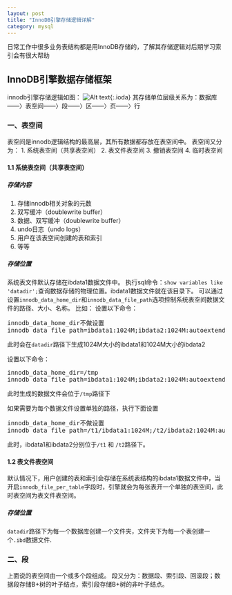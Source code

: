 ```yaml
---
layout: post
title: "InnoDB引擎存储逻辑详解"
category: mysql 
---
```


日常工作中很多业务表结构都是用InnoDB存储的，了解其存储逻辑对后期学习索引会有很大帮助
## InnoDB引擎数据存储框架
innodb引擎存储逻辑如图：
![Alt text](https://github.com/Jurneez/doraemon/tree/main/_screenshots/2023-12-14-mysql-innodb-store.png){:.ioda}
其存储单位层级关系为：数据库——〉表空间——〉段——〉区——〉页——〉行

### 一、表空间
表空间是innodb逻辑结构的最高层，其所有数据都存放在表空间中。
表空间又分为：
    1. 系统表空间（共享表空间）
    2. 表文件表空间
    3. 撤销表空间
    4. 临时表空间
#### 1.1 系统表空间（共享表空间）
##### 存储内容
1. 存储innodb相关对象的元数
2. 双写缓冲（doublewrite buffer）
3. 数据、双写缓冲（doublewrite buffer）
4. undo日志（undo logs）
5. 用户在该表空间创建的表和索引
6. 等等

##### 存储位置
系统表文件默认存储在ibdata1数据文件中。
执行sql命令：`show variables like 'datadir';`查询数据存储的物理位置。ibdata1数据文件就在该目录下。
可以通过设置`innodb_data_home_dir`和`innodb_data_file_path`选项控制系统表空间数据文件的路径、大小、名称。
比如：
设置以下命令：
<pre>
innodb_data_home_dir不做设置
innodb_data_file_path=ibdata1:1024M;ibdata2:1024M:autoextend
</pre>
此时会在`datadir`路径下生成1024M大小的ibdata1和1024M大小的ibdata2

设置以下命令：
<pre>
innodb_data_home_dir=/tmp
innodb_data_file_path=ibdata1:1024M;ibdata2:1024M:autoextend
</pre>
此时生成的数据文件会位于`/tmp`路径下

如果需要为每个数据文件设置单独的路径，执行下面设置
<pre>
innodb_data_home_dir不做设置
innodb_data_file_path=/t1/ibdata1:1024M;/t2/ibdata2:1024M:autoextend
</pre>
此时，ibdata1和ibdata2分别位于`/t1` 和 `/t2`路径下。

#### 1.2 表文件表空间
默认情况下，用户创建的表和索引会存储在系统表结构的ibdata1数据文件中，当开启`innodb_file_per_table`字段时，引擎就会为每张表开一个单独的表空间，此时表空间为表文件表空间。
##### 存储位置
`datadir`路径下为每一个数据库创建一个文件夹，文件夹下为每一个表创建一个`.ibd`数据文件.

### 二、段
上面说的表空间由一个或多个段组成。
段又分为：数据段、索引段、回滚段；数据段存储B+树的叶子结点，索引段存储B+树的非叶子结点。